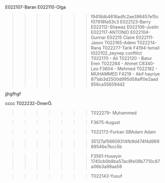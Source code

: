 E022107-Baran
E022110-Olga

> > > > > > > f9416db4616adfc2ae396457e15cf07918fa53c3
> > > > > > > E022123-Barry
> > > > > > > E022112-Shawaz
> > > > > > > E022106-Justin
> > > > > > > E022117-ANTONIO
> > > > > > > E022104-Gunnar
> > > > > > > E02215 Claire
> > > > > > > E022111-Jason
> > > > > > > T022165-Adem
> > > > > > > T022214-Rana
> > > > > > > T022277-Tarik
> > > > > > > F4194-Ismail
> > > > > > > t022102_zeynep
> > > > > > > conftlict
> > > > > > > T022170 - Ali
> > > > > > > T022120 - Batur Eren
> > > > > > > T022264 - Ahmet
> > > > > > > C8340-Leo
> > > > > > > F3604 - Mehmed
> > > > > > > T022182 - MUHAMMED
> > > > > > > F4219 - Akif
> > > > > > > hayriye
> > > > > > > 871ab3d2500d995d58aff0e2aad856ca556594d2

jjhgfhgf

cccc
T022232-ÖmerÖ. 


> > > > > > > T022279- Muhammed

> > > > > > > F3675-August


> > > > > > > T022172-Furkan SBAdam
> > > > > > > Adam

> > > > > > > 35127af56609314fb9d474f4d96969546e7bcc5b


> > > > > > > F3561-Huseyin
> > > > > > > 1740cb0b8ba57ac8fe08b7710c87a06b3a98aa58

> > > > > > > T022143-Yusuf